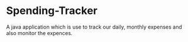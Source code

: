 # Spending-Tracker
A java application which is use to track our daily, monthly expenses and also monitor the expences.
